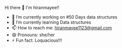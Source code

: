 Hi there 👋 I'm hiranmayee!!



- 🔭 I’m currently working on #50 Days data structures
- 🌱 I’m currently learning Data structures
- 📫 How to reach me: hiranmayee1123@gmail.com
- 😄 Pronouns: she/her
- ⚡ Fun fact: Loquacious!!!

